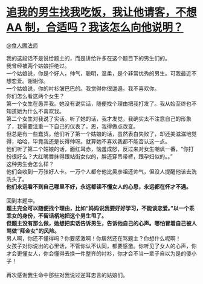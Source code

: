 
#  [追我的男生找我吃饭，我让他请客，不想 AA 制，合适吗？我该怎么向他说明？](https://zhihu.com/questions/26550742)



[@食人魔法师](https://zhihu.com/people/e019d6bffaa4acb063ac17933ed517b2)

我的这段话不是说给题主的，而是讲给许多在这个题目下的男生们的。<br>我曾经被两个姑娘拒绝过。<br>一个姑娘说，你是个好人，帅气，聪明，温柔，是个非常优秀的男生。可我最近不想恋爱。谢谢你。<br>一个姑娘说，你的衬衫皱巴巴的。我觉得你很邋遢。我不喜欢你。<br>你们怎么看这两个女生？<br>第一个女生在愚弄我。她没有说实话，随便找个理由把我打发了。我从始至终也不知道她为什么不喜欢我。<br>第二个女生对我说了实话。听了她的话，我才发觉，我确实太不注意自己的形象了，我需要注重一下自己的仪表了。恩，我得做点改变。<br>但总是有一些蠢货。他们听了第一个姑娘的话，虽然表白失败了，却还美滋滋地觉得，哈哈，毕竟我还是长得帅呀。就算她不喜欢我都不能否认这一点。<br>他们听了第二个姑娘的话，面红耳赤，恼羞成怒，反过来对女生嘲讽一番，“你打扮很好么？大红嘴唇抹得跟站街女似的，胖还穿吊带裤，跟孕妇似的。。”<br>这种男生会怎么样？<br>他们会收到一万张好人卡。一万个人都夸他比吴彦祖还帅气，但没人提醒他该去洗洗头了。<br><b>他们永远看不到自己哪里不好，永远都读不懂女人的心思，永远都在怀才不遇。</b><br><br>回到本题中。<br><b>题主完全可以随便找个理由，比如“妈妈说我要好好学习，不能谈恋爱。”以一个乖乖女的身份，不留话柄地把这个男生甩了。</b><br><b>但题主没有那么做，她想把实话告诉男生，告诉他自己的心声。哪怕冒着自己被人骂做“拜金女”的风险。</b><br>男人啊，你还不懂得吗？你要感激啊！你居然还在骂题主？你想什么呢啊！<br>女孩子对你说出的心里话，不管你认不认同，都要感激。你听见了女人的心声，你才会更懂女人，你会懂得去换一件整齐的衬衫，你才会不当一辈子自以为是的傻小子！<br><br>再次感谢我生命中那些对我说过逆耳忠言的姑娘们。